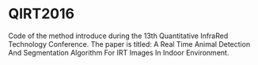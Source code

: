 # QIRT2016

Code of the method introduce during the 13th Quantitative InfraRed Technology Conference.
The paper is titled: A Real Time Animal Detection And Segmentation Algorithm For IRT Images In Indoor Environment.
